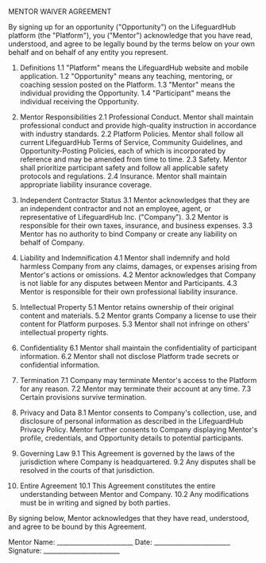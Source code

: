 MENTOR WAIVER AGREEMENT

By signing up for an opportunity ("Opportunity") on the LifeguardHub platform (the "Platform"), you ("Mentor") acknowledge that you have read, understood, and agree to be legally bound by the terms below on your own behalf and on behalf of any entity you represent.

1. Definitions
1.1 "Platform" means the LifeguardHub website and mobile application.
1.2 "Opportunity" means any teaching, mentoring, or coaching session posted on the Platform.
1.3 "Mentor" means the individual providing the Opportunity.
1.4 "Participant" means the individual receiving the Opportunity.

2. Mentor Responsibilities
2.1 Professional Conduct. Mentor shall maintain professional conduct and provide high-quality instruction in accordance with industry standards.
2.2 Platform Policies. Mentor shall follow all current LifeguardHub Terms of Service, Community Guidelines, and Opportunity-Posting Policies, each of which is incorporated by reference and may be amended from time to time.
2.3 Safety. Mentor shall prioritize participant safety and follow all applicable safety protocols and regulations.
2.4 Insurance. Mentor shall maintain appropriate liability insurance coverage.

3. Independent Contractor Status
3.1 Mentor acknowledges that they are an independent contractor and not an employee, agent, or representative of LifeguardHub Inc. ("Company").
3.2 Mentor is responsible for their own taxes, insurance, and business expenses.
3.3 Mentor has no authority to bind Company or create any liability on behalf of Company.

4. Liability and Indemnification
4.1 Mentor shall indemnify and hold harmless Company from any claims, damages, or expenses arising from Mentor's actions or omissions.
4.2 Mentor acknowledges that Company is not liable for any disputes between Mentor and Participants.
4.3 Mentor is responsible for their own professional liability insurance.

5. Intellectual Property
5.1 Mentor retains ownership of their original content and materials.
5.2 Mentor grants Company a license to use their content for Platform purposes.
5.3 Mentor shall not infringe on others' intellectual property rights.

6. Confidentiality
6.1 Mentor shall maintain the confidentiality of participant information.
6.2 Mentor shall not disclose Platform trade secrets or confidential information.

7. Termination
7.1 Company may terminate Mentor's access to the Platform for any reason.
7.2 Mentor may terminate their account at any time.
7.3 Certain provisions survive termination.

8. Privacy and Data
8.1 Mentor consents to Company's collection, use, and disclosure of personal information as described in the LifeguardHub Privacy Policy. Mentor further consents to Company displaying Mentor's profile, credentials, and Opportunity details to potential participants.

9. Governing Law
9.1 This Agreement is governed by the laws of the jurisdiction where Company is headquartered.
9.2 Any disputes shall be resolved in the courts of that jurisdiction.

10. Entire Agreement
10.1 This Agreement constitutes the entire understanding between Mentor and Company.
10.2 Any modifications must be in writing and signed by both parties.

By signing below, Mentor acknowledges that they have read, understood, and agree to be bound by this Agreement.

Mentor Name: ________________________
Date: ________________________
Signature: ________________________ 
